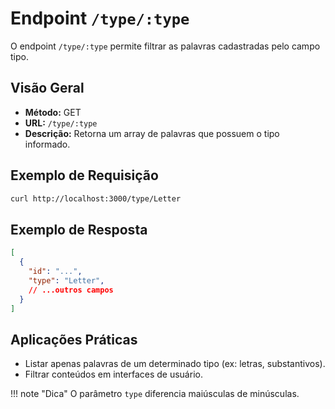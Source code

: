 # Endpoint `/type/:type`

O endpoint `/type/:type` permite filtrar as palavras cadastradas pelo campo tipo.

## Visão Geral

- **Método:** GET
- **URL:** `/type/:type`
- **Descrição:** Retorna um array de palavras que possuem o tipo informado.

## Exemplo de Requisição

```bash
curl http://localhost:3000/type/Letter
```

## Exemplo de Resposta

```json
[
  {
    "id": "...",
    "type": "Letter",
    // ...outros campos
  }
]
```

## Aplicações Práticas

- Listar apenas palavras de um determinado tipo (ex: letras, substantivos).
- Filtrar conteúdos em interfaces de usuário.

!!! note "Dica"
    O parâmetro `type` diferencia maiúsculas de minúsculas.
